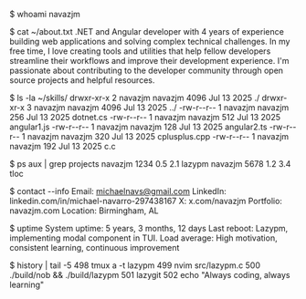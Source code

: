 $ whoami
navazjm

$ cat ~/about.txt
.NET and Angular developer with 4 years of experience building web 
applications and solving complex technical challenges. In my free time, I love
creating tools and utilities that help fellow developers streamline their workflows
and improve their development experience. I'm passionate about contributing to 
the developer community through open source projects and helpful resources.

$ ls -la ~/skills/
drwxr-xr-x  2 navazjm navazjm 4096 Jul 13 2025 ./
drwxr-xr-x  3 navazjm navazjm 4096 Jul 13 2025 ../
-rw-r--r--  1 navazjm navazjm  256 Jul 13 2025 dotnet.cs 
-rw-r--r--  1 navazjm navazjm  512 Jul 13 2025 angular1.js 
-rw-r--r--  1 navazjm navazjm  128 Jul 13 2025 angular2.ts 
-rw-r--r--  1 navazjm navazjm  320 Jul 13 2025 cplusplus.cpp 
-rw-r--r--  1 navazjm navazjm  192 Jul 13 2025 c.c 

$ ps aux | grep projects
navazjm  1234  0.5  2.1 lazypm
navazjm  5678  1.2  3.4 tloc

$ contact --info
Email: michaelnavs@gmail.com 
LinkedIn: linkedin.com/in/michael-navarro-297438167
X: x.com/navazjm
Portfolio: navazjm.com
Location: Birmingham, AL

$ uptime
System uptime: 5 years, 3 months, 12 days
Last reboot: Lazypm, implementing modal component in TUI.
Load average: High motivation, consistent learning, continuous improvement

$ history | tail -5
 498  tmux a -t lazypm
 499  nvim src/lazypm.c
 500  ./build/nob && ./build/lazypm
 501  lazygit
 502  echo "Always coding, always learning"
